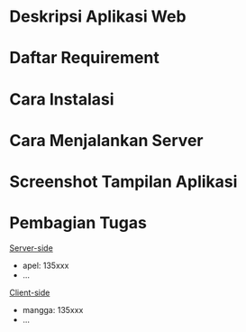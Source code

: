 # Deskripsi Aplikasi Web
# Daftar Requirement
# Cara Instalasi
# Cara Menjalankan Server
# Screenshot Tampilan Aplikasi
# Pembagian Tugas
<ins>Server-side</ins>
- apel: 135xxx
- ...

<ins>Client-side</ins>
- mangga: 135xxx
- ...
